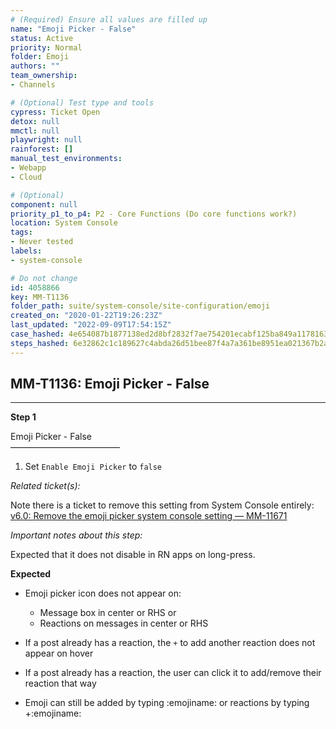 ```yaml
---
# (Required) Ensure all values are filled up
name: "Emoji Picker - False"
status: Active
priority: Normal
folder: Emoji
authors: ""
team_ownership: 
- Channels

# (Optional) Test type and tools
cypress: Ticket Open
detox: null
mmctl: null
playwright: null
rainforest: []
manual_test_environments: 
- Webapp
- Cloud

# (Optional)
component: null
priority_p1_to_p4: P2 - Core Functions (Do core functions work?)
location: System Console
tags: 
- Never tested
labels: 
- system-console

# Do not change
id: 4058866
key: MM-T1136
folder_path: suite/system-console/site-configuration/emoji
created_on: "2020-01-22T19:26:23Z"
last_updated: "2022-09-09T17:54:15Z"
case_hashed: 4e654087b1877138ed2d8bf2832f7ae754201ecabf125ba849a1178163b00eef927bb0a57d3a1f84d6c4a9a37527c9dc
steps_hashed: 6e32862c1c189627c4abda26d51bee87f4a7a361be8951ea021367b2a261ac44a9f1c157bd76313303f7bd8392ad76ad
---
```


## MM-T1136: Emoji Picker - False

---

**Step 1**

Emoji Picker - False\
–––––––––––––––––––––––––

1. Set `Enable Emoji Picker` to `false`

_Related ticket(s):_

Note there is a ticket to remove this setting from System Console entirely: [v6.0: Remove the emoji picker system console setting — MM-11671](https://mattermost.atlassian.net/browse/MM-11671)

_Important notes about this step:_

Expected that it does not disable in RN apps on long-press.

**Expected**

- Emoji picker icon does not appear on:

  - Message box in center or RHS or
  - Reactions on messages in center or RHS

- If a post already has a reaction, the `+` to add another reaction does not appear on hover

- If a post already has a reaction, the user can click it to add/remove their reaction that way

- Emoji can still be added by typing :emojiname: or reactions by typing +:emojiname:
